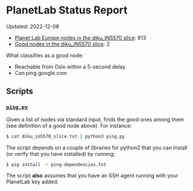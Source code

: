 # PlanetLab Status Report

Updated: 2022-12-08

  * [Planet Lab Europe nodes in the diku_IN5570 slice](diku_in5570_slice.txt): 813
  * [Good nodes in the diku_IN5570 slice](good-nodes.txt): 2

What classifies as a good node:

  * Reachable from Oslo within a 5-second delay
  * Can ping google.com

## Scripts

### [`ping.py`](ping.py)

Given a list of nodes via standard input, finds the good ones among
them (see definition of a good node above). For instance:

```bash
$ cat diku_in5570_slice.txt | python3 ping.py
```

The script depends on a couple of libraries for python2 that you can install
(or verify that you have installed) by running:

```bash
$ pip install -r ping-dependencies.txt
```

The script **also** assumes that you have an SSH agent running with
your PlanetLab key added.
